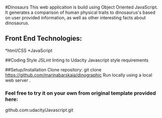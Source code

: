

#Dinosaurs
This web application is  build using Object Oriented JavaScript. It  generates a comparison of human physical traits to dinosaurus's based on user provided information, as well as other interesting facts about dinosaurus.

## Front End Technologies:
*html/CSS
*JavaScript

##Coding Style
JSLint linting to Udacity Javascript style requirements

##Setup/Installation
Clone repository: git clone https://github.com/marinabarskaia/dinographic
Run locally using a local web server .


### Feel free to try it on your own from original template provided here:
github.com:udacity/Javascript.git